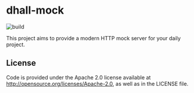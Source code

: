 # dhall-mock
![build](https://github.com/dhall-mock/dhall-mock/workflows/build/badge.svg?branch=master)

This project aims to provide a modern HTTP mock server for your daily project.

## License

Code is provided under the Apache 2.0 license available at http://opensource.org/licenses/Apache-2.0, as well as in the LICENSE file.
